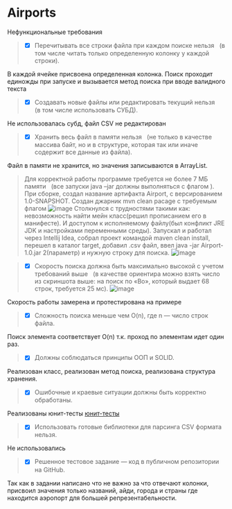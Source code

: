 # Airports
Нефункциональные требования
> - [x] Перечитывать все строки файла при каждом поиске нельзя  
(в том числе читать только определенную колонку у каждой строки).

В каждой ячейке присвоена определенная колонка. Поиск проходит единожды при запуске и вызывается метод поиска при вводе валидного текста

> - [x] Создавать новые файлы или редактировать текущий нельзя  
(в том числе использовать СУБД). 

Не использовалась субд, файл CSV не редактирован

> - [x] Хранить весь файл в памяти нельзя  
(не только в качестве массива байт, но и в структуре, которая так или иначе содержит все
данные из файла).

Файл в памяти не хранится, но значения записываются в ArrayList.

> Для корректной работы программе требуется не более 7 МБ памяти  
(все запуски java –jar должны выполняться с флагом ).
При сборке, создал название артифакта Airport, с версированием 1.0-SNAPSHOT. Создан джарник mvn clean pacage c требуемым флагом
![image](https://user-images.githubusercontent.com/71641509/183873506-4d2aa1d4-6e3a-434d-a85e-c462d8e57189.png)
Столкнулся с трудностями такими как: невозможность найти мейн класс(решил прописанием его в манифесте). И доступом к исполняемому файлу(был конфликт JRE JDK и настройками переменными среды). Запускал и работал через Intellij Idea, собрал проект командой maven clean install, перешел в каталог target, добавил .csv файл, 
ввел java -jar Airport-1.0.jar 2(параметр) и нужную строку для поиска.
![image](https://user-images.githubusercontent.com/71641509/184043133-e73c0a04-d8b7-4b96-8f68-311c62a07dc4.png)


> - [x] Скорость поиска должна быть максимально высокой с учетом требований выше  
(в качестве ориентира можно взять число из скриншота выше: на поиск по «Bo», который
выдает 68 строк, требуется 25 мс).
![image](https://user-images.githubusercontent.com/71641509/183874270-8c349414-8879-4d7a-a941-483ff984dfe6.png)


Скорость работы замерена и протестирована на примере

> - [x] Сложность поиска меньше чем O(n), где n — число строк файла.

Поиск элемента соответствует O(n) т.к. проход по элементам идет один раз.

> - [x] Должны соблюдаться принципы ООП и SOLID.

Реализован класс, реализован метод поиска, реализована структура хранения. 

> - [x] Ошибочные и краевые ситуации должны быть корректно обработаны.

Реализованы юнит-тесты [юнит-тесты](https://github.com/bolshakovk/Airports/blob/master/src/test/java/org/example/AirportsReaderTest.java)

> - [x] Использовать готовые библиотеки для парсинга CSV формата нельзя.

Не использовались

> - [x] Решенное тестовое задание — код в публичном репозитории на GitHub.

Так как в задании написано что не важно за что отвечают колонки, присвоил значения только названий, айди, города и страны где находится аэропорт для большей репрезентабельности.
